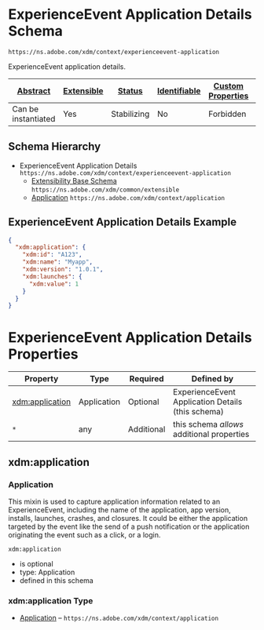 
# ExperienceEvent Application Details Schema

```
https://ns.adobe.com/xdm/context/experienceevent-application
```

ExperienceEvent application details.

| [Abstract](../../abstract.md) | [Extensible](../../extensions.md) | [Status](../../status.md) | [Identifiable](../../id.md) | [Custom Properties](../../extensions.md) | [Additional Properties](../../extensions.md) | Defined In |
|-------------------------------|-----------------------------------|---------------------------|-----------------------------|------------------------------------------|----------------------------------------------|------------|
| Can be instantiated | Yes | Stabilizing | No | Forbidden | Permitted | [context/experienceevent-application.schema.json](context/experienceevent-application.schema.json) |
## Schema Hierarchy

* ExperienceEvent Application Details `https://ns.adobe.com/xdm/context/experienceevent-application`
  * [Extensibility Base Schema](../common/extensible.schema.md) `https://ns.adobe.com/xdm/common/extensible`
  * [Application](application.schema.md) `https://ns.adobe.com/xdm/context/application`


## ExperienceEvent Application Details Example
```json
{
  "xdm:application": {
    "xdm:id": "A123",
    "xdm:name": "Myapp",
    "xdm:version": "1.0.1",
    "xdm:launches": {
      "xdm:value": 1
    }
  }
}
```

# ExperienceEvent Application Details Properties

| Property | Type | Required | Defined by |
|----------|------|----------|------------|
| [xdm:application](#xdmapplication) | Application | Optional | ExperienceEvent Application Details (this schema) |
| `*` | any | Additional | this schema *allows* additional properties |

## xdm:application
### Application

This mixin is used to capture application information related to an ExperienceEvent, including the name of the application, app version, installs, launches, crashes, and closures. It could be either the application targeted by the event like the send of a push notification or the application originating the event such as a click, or a login.

`xdm:application`
* is optional
* type: Application
* defined in this schema

### xdm:application Type


* [Application](application.schema.md) – `https://ns.adobe.com/xdm/context/application`




